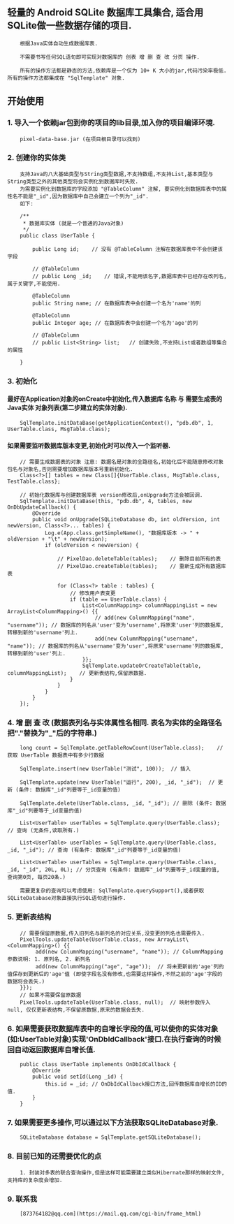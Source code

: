 ## 轻量的 Android SQLite 数据库工具集合, 适合用SQLite做一些数据存储的项目.
        根据Java实体自动生成数据库表.
        
        不需要书写任何SQL语句即可实现对数据库的 创表 增 删 查 改 分页 操作.
         
        所有的操作方法都是静态的方法,依赖库是一个仅为 10+ K 大小的jar,代码污染率极低.所有的操作方法都集成在 "SqlTemplate" 对象.

## 开始使用

### 1. 导入一个依赖jar包到你的项目的lib目录,加入你的项目编译环境.
        pixel-data-base.jar (在项目根目录可以找到)

### 2. 创建你的实体类
        支持Java的八大基础类型与String类型数据,不支持数组,不支持List,基本类型与String类型之外的其他类型将会实例化到数据库时失败.
        为需要实例化到数据库的字段添加 "@TableColumn" 注解, 要实例化到数据库表中的属性名不能是"_id",因为数据库中自己会建立一个列为"_id".
        如下:

        /**
         * 数据库实体 (就是一个普通的Java对象)
         */
        public class UserTable {

            public Long id;    // 没有 @TableColumn 注解在数据库表中不会创建该字段

            // @TableColumn
            // public Long _id;    // 错误,不能用该名字,数据库表中已经存在改列名,属于关键字,不能使用.

            @TableColumn
            public String name; // 在数据库表中会创建一个名为'name'的列

            @TableColumn
            public Integer age; // 在数据库表中会创建一个名为'age'的列

            // @TableColumn
            // public List<String> list;   // 创建失败,不支持List或者数组等集合的属性

        }

### 3. 初始化
#### 最好在Application对象的onCreate中初始化,传入数据库 名称 与 需要生成表的 Java实体 对象列表(第二步建立的实体对象).

        SqlTemplate.initDataBase(getApplicationContext(), "pdb.db", 1, UserTable.class, MsgTable.class);

#### 如果需要监听数据库版本变更,初始化时可以传入一个监听器.

        // 需要生成数据表的对象 注意: 数据名是对象的全路径名,初始化后不能随意修改对象包名与对象名,否则需要增加数据库版本号重新初始化.
        Class<?>[] tables = new Class[]{UserTable.class, MsgTable.class, TestTable.class};

        // 初始化数据库与创建数据库表 version修改后,onUpgrade方法会被回调.
        SqlTemplate.initDataBase(this, "pdb.db", 4, tables, new OnDbUpdateCallback() {
            @Override
            public void onUpgrade(SQLiteDatabase db, int oldVersion, int newVersion, Class<?>... tables) {
                Log.e(App.class.getSimpleName(), "数据库版本 -> " + oldVersion + "\t" + newVersion);
                if (oldVersion < newVersion) {

                    // PixelDao.deleteTable(tables);    // 删除目前所有的表
                    // PixelDao.createTable(tables);    // 重新生成所有数据库表

                    for (Class<?> table : tables) {
                        // 修改用户表变更
                        if (table == UserTable.class) {
                            List<ColumnMapping> columnMappingList = new ArrayList<ColumnMapping>() {{
                                // add(new ColumnMapping("name", "username")); // 数据库的列名从'user'变为'username',将原来'user'列的数据库,转移到新的'username'列上.
                                add(new ColumnMapping("username", "name")); // 数据库的列名从'username'变为'user',将原来'username'列的数据库,转移到新的'user'列上.
                            }};
                            SqlTemplate.updateOrCreateTable(table, columnMappingList);    // 更新表结构,保留原数据.
                        }
                    }
                }
            }
        });

### 4. 增 删 查 改  (数据表列名与实体属性名相同. 表名为实体的全路径名把"."替换为"_"后的字符串.)
        long count = SqlTemplate.getTableRowCount(UserTable.class);    // 获取 UserTable 数据表中有多少行数据

        SqlTemplate.insert(new UserTable("测试", 100));  // 插入
        
        SqlTemplate.update(new UserTable("运行", 200), _id, "_id");  // 更新 (条件: 数据库"_id"列要等于_id变量的值)
        
        SqlTemplate.delete(UserTable.class, _id, "_id"); // 删除 (条件: 数据库"_id"列要等于_id变量的值)
        
        List<UserTable> userTables = SqlTemplate.query(UserTable.class); // 查询 (无条件,读取所有.)
        
        List<UserTable> userTables = SqlTemplate.query(UserTable.class, _id, "_id"); // 查询 (有条件: 数据库"_id"列要等于_id变量的值)
        
        List<UserTable> userTables = SqlTemplate.query(UserTable.class, _id, "_id", 20L, 0L); // 分页查询 (有条件: 数据库"_id"列要等于_id变量的值, 查询第0页, 每页20条.)

        需要更复杂的查询可以考虑使用: SqlTemplate.querySupport(),或者获取SQLiteDatabase对象直接执行SQL语句进行操作.

### 5. 更新表结构
        // 需要保留原数据,传入旧列名与新列名的对应关系,没变更的列名也需要传入.
        PixelTools.updateTable(UserTable.class, new ArrayList\<ColumnMapping>() {{ 
             add(new ColumnMapping("username", "name")); // ColumnMapping 参数说明: 1. 原列名, 2. 新列名
             add(new ColumnMapping("age", "age"));  // 将未更新前的'age'列的值保存到更新后的'age'值 (即使字段名没有修改,也需要这样操作,不然之前的'age'字段的数据将会丢失.)
        }});
        // 如果不需要保留原数据
        PixelTools.updateTable(UserTable.class, null);  // 映射参数传入 null, 仅仅更新表结构,不保留原数据,原来的数据会丢失.

### 6. 如果需要获取数据库表中的自增长字段的值,可以使你的实体对象(如:UserTable对象)实现'OnDbIdCallback'接口.在执行查询的时候回自动返回数据库自增长值.
        public class UserTable implements OnDbIdCallback {
            @Override
            public void setId(Long _id) {
                this.id = _id; // OnDbIdCallback接口方法,回传数据库自增长的ID的值.
            }
        }

### 7. 如果需要更多操作,可以通过以下方法获取SQLiteDatabase对象.
        SQLiteDatabase database = SqlTemplate.getSQLiteDatabase();

### 8. 目前已知的还需要优化的点
        1. 封装对多表的联合查询操作,但是这样可能需要建立类似Hibernate那样的映射文件,支持库的复杂度会增加.
        
### 9. 联系我
        [873764182@qq.com](https://mail.qq.com/cgi-bin/frame_html)
